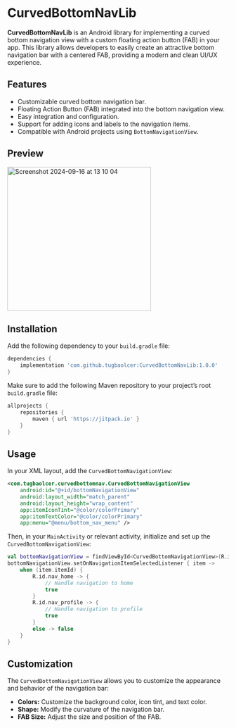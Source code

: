 # CurvedBottomNavLib

**CurvedBottomNavLib** is an Android library for implementing a curved bottom navigation view with a custom floating action button (FAB) in your app. This library allows developers to easily create an attractive bottom navigation bar with a centered FAB, providing a modern and clean UI/UX experience.

## Features

- Customizable curved bottom navigation bar.
- Floating Action Button (FAB) integrated into the bottom navigation view.
- Easy integration and configuration.
- Support for adding icons and labels to the navigation items.
- Compatible with Android projects using `BottomNavigationView`.

## Preview
<img width="327" alt="Screenshot 2024-09-16 at 13 10 04" src="https://github.com/user-attachments/assets/1f9cc1e4-1c2e-4659-b594-29c357405067">

## Installation

Add the following dependency to your `build.gradle` file:

```gradle
dependencies {
    implementation 'com.github.tugbaolcer:CurvedBottomNavLib:1.0.0'
}
```
Make sure to add the following Maven repository to your project’s root `build.gradle` file:

```gradle
allprojects {
    repositories {
        maven { url 'https://jitpack.io' }
    }
}
```

## Usage
In your XML layout, add the `CurvedBottomNavigationView`:

```xml
<com.tugbaolcer.curvedbottomnav.CurvedBottomNavigationView
    android:id="@+id/bottomNavigationView"
    android:layout_width="match_parent"
    android:layout_height="wrap_content"
    app:itemIconTint="@color/colorPrimary"
    app:itemTextColor="@color/colorPrimary"
    app:menu="@menu/bottom_nav_menu" />

```
Then, in your `MainActivity` or relevant activity, initialize and set up the `CurvedBottomNavigationView`:

```kotlin
val bottomNavigationView = findViewById<CurvedBottomNavigationView>(R.id.bottomNavigationView)
bottomNavigationView.setOnNavigationItemSelectedListener { item ->
    when (item.itemId) {
        R.id.nav_home -> {
            // Handle navigation to home
            true
        }
        R.id.nav_profile -> {
            // Handle navigation to profile
            true
        }
        else -> false
    }
}
```
## Customization

The `CurvedBottomNavigationView` allows you to customize the appearance and behavior of the navigation bar:

- **Colors:** Customize the background color, icon tint, and text color.
- **Shape:** Modify the curvature of the navigation bar.
- **FAB Size:** Adjust the size and position of the FAB.



